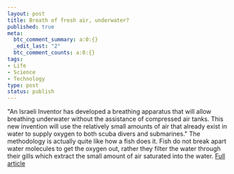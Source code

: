 ```yaml
--- 
layout: post
title: Breath of fresh air, underwater?
published: true
meta: 
  btc_comment_summary: a:0:{}
  _edit_last: "2"
  btc_comment_counts: a:0:{}
tags: 
- Life
- Science
- Technology
type: post
status: publish
---
```

"An Israeli Inventor has developed a breathing apparatus that will allow breathing underwater without the assistance of compressed air tanks. This new invention will use the relatively small amounts of air that already exist in water to supply oxygen to both scuba divers and submarines." The methodology is actually quite like how a fish does it. Fish do not break apart water molecules to get the oxygen out, rather they filter the water through their gills which extract the small amount of air saturated into the water. [Full article](http://www.isracast.com/Articles/Article.aspx?ID=63)
